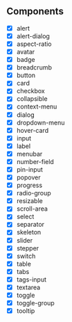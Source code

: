 ## Components

- [x] alert
- [x] alert-dialog
- [x] aspect-ratio
- [x] avatar
- [x] badge
- [x] breadcrumb
- [x] button
- [x] card
- [x] checkbox
- [x] collapsible
- [x] context-menu
- [x] dialog
- [x] dropdown-menu
- [x] hover-card
- [x] input
- [x] label
- [x] menubar
- [x] number-field
- [x] pin-input
- [x] popover
- [x] progress
- [x] radio-group
- [x] resizable
- [x] scroll-area
- [x] select
- [x] separator
- [x] skeleton
- [x] slider
- [x] stepper
- [x] switch
- [x] table
- [x] tabs
- [x] tags-input
- [x] textarea
- [x] toggle
- [x] toggle-group
- [x] tooltip
